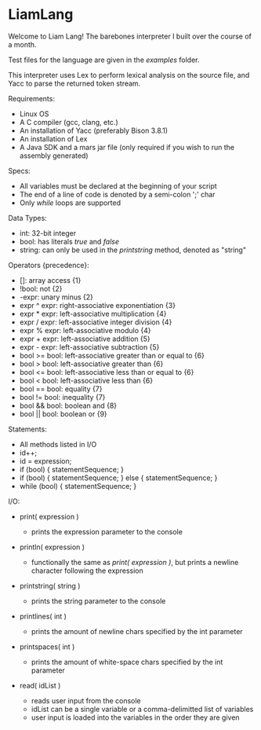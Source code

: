 # LiamLang

Welcome to Liam Lang! The barebones interpreter I built over the course of a month.

Test files for the language are given in the *examples* folder.

This interpreter uses Lex to perform lexical analysis on the source file, and Yacc to parse the returned token stream.


Requirements:
  - Linux OS
  - A C compiler (gcc, clang, etc.)
  - An installation of Yacc (preferably Bison 3.8.1)
  - An installation of Lex
  - A Java SDK and a mars jar file (only required if you wish to run the assembly generated)



Specs:
  - All variables must be declared at the beginning of your script
  - The end of a line of code is denoted by a semi-colon ';' char
  - Only *while* loops are supported


Data Types:
  - int: 32-bit integer
  - bool: has literals *true* and *false*
  - string: can only be used in the *printstring* method, denoted as "string"



Operators {precedence}:
  - \[]:          array access                               {1}
  - !bool:        not                                        {2}
  - -expr:        unary minus                                {2}
  - expr ^ expr:  right-associative exponentiation           {3}
  - expr * expr:  left-associative multiplication            {4}
  - expr / expr:  left-associative integer division          {4}
  - expr % expr:  left-associative modulo                    {4}
  - expr + expr:  left-associative addition                  {5}
  - expr - expr:  left-associative subtraction               {5}
  - bool >= bool: left-associative greater than or equal to  {6}
  - bool > bool:  left-associative greater than              {6}
  - bool <= bool: left-associative less than or equal to     {6}
  - bool < bool:  left-associative less than                 {6}
  - bool == bool: equality                                   {7}
  - bool != bool: inequality                                 {7}
  - bool && bool: boolean and                                {8}
  - bool || bool: boolean or                                 {9}



Statements:
  - All methods listed in I/O
  - id++;
  - id = expression;
  - if (bool) { statementSequence; }
  - if (bool) { statementSequence; } else { statementSequence; }
  - while (bool) { statementSequence; }



I/O:
  - print( expression )
    - prints the expression parameter to the console
  
  
  - println( expression )
    - functionally the same as *print( expression )*, but prints a newline character following the expression


  - printstring( string )
    - prints the string parameter to the console
    
    
  - printlines( int )
    - prints the amount of newline chars specified by the int parameter
    
    
  - printspaces( int )
    - prints the amount of white-space chars specified by the int parameter


  - read( idList )
    - reads user input from the console
    - idList can be a single variable or a comma-delimitted list of variables
    - user input is loaded into the variables in the order they are given
